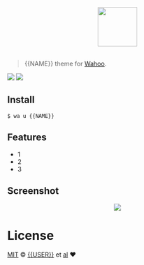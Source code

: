 <div align="center">
  <a href="http://github.com/fish-shell/wahoo">
  <img width=90px  src="https://cloud.githubusercontent.com/assets/8317250/8765102/40cbf31c-2e38-11e5-930b-134ad949726e.png">
  </a>
</div>
<br>

> {{NAME}} theme for [Wahoo][wahoo].


![][wahoo-badge]
![][license-badge]

## Install


```fish
$ wa u {{NAME}}
```


## Features

+ 1
+ 2
+ 3


## Screenshot

<p align="center">
<img src="{{SCREENSHOT_URL}}">
</p>

# License

[MIT][mit] © [{{USER}}][author] et [al][contributors] :heart:


[mit]:            http://opensource.org/licenses/MIT
[author]:         http://github.com/{{USER}}
[contributors]:   https://github.com/{{USER}}/{{NAME}}/graphs/contributors
[wahoo]:          https://www.github.com/fish-shell/wahoo
[wahoo-badge]:  https://img.shields.io/badge/Wahoo-Framework-FF2848.svg?style=flat-square
[license-badge]:  https://img.shields.io/badge/license-MIT-444444.svg?style=flat-square
